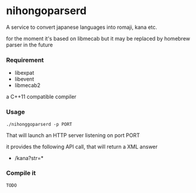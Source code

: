 nihongoparserd
===========

A service to convert japanese languages into romaji, kana etc.

for the moment it's based on libmecab but it may be replaced by homebrew parser in the future

### Requirement ###

  * libexpat
  * libevent
  * libmecab2

a C++11 compatible compiler

### Usage ###

    ./nihonggoparserd -p PORT

That will launch an HTTP server listening on port PORT

it provides the following API call, that will return a XML answer

  * /kana?str=\*

### Compile it

    TODO
